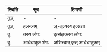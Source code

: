 | स्थिति | सूत्र | टिप्पणी |
| ----- | ------- | ------ |
| वुञ् | - | - |
| वुञ् | हलन्त्यम् | ञ्-इत्यस्य इत्संज्ञा |
| वु | तस्य लोपः | इत्संज्ञकस्य लोपः |
| वु | आर्धधातुकं शेषः | अशित्त्वात् कृत् आर्धधातुकम् |
